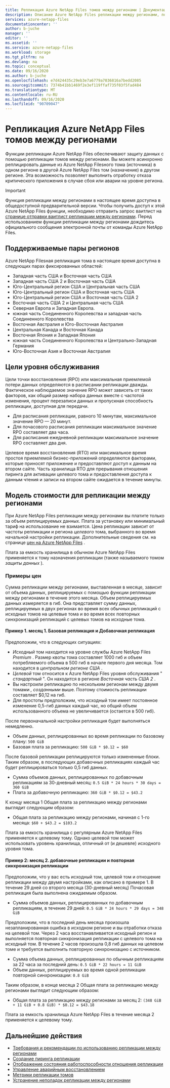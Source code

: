 ```yaml
---
title: Репликация Azure NetApp Files томов между регионами | Документация Майкрософт
description: Описание Azure NetApp Files репликации между регионами, поддерживаемых пар регионов, целей уровня обслуживания, устойчивости данных и модели стоимости.
services: azure-netapp-files
documentationcenter: ''
author: b-juche
manager: ''
editor: ''
ms.assetid: ''
ms.service: azure-netapp-files
ms.workload: storage
ms.tgt_pltfrm: na
ms.devlang: na
ms.topic: conceptual
ms.date: 09/16/2020
ms.author: b-juche
ms.openlocfilehash: e7d424435c29eb3e7a6779a7036816a7bedd2085
ms.sourcegitcommit: 7374b41bb1469f2e3ef119ffaf735f03f5fad484
ms.translationtype: MT
ms.contentlocale: ru-RU
ms.lasthandoff: 09/16/2020
ms.locfileid: "90709047"
---
```

# <a name="cross-region-replication-of-azure-netapp-files-volumes"></a>Репликация Azure NetApp Files томов между регионами

Функции репликации Azure NetApp Files обеспечивают защиту данных с помощью репликации томов между регионами. Вы можете асинхронно реплицировать данные из Azure NetApp Filesного тома (источника) в одном регионе в другой Azure NetApp Files том (назначение) в другом регионе.  Эта возможность позволяет выполнить отработку отказа критического приложения в случае сбоя или аварии на уровне региона.

> [!IMPORTANT]
> Функция репликации между регионами в настоящее время доступна в общедоступной предварительной версии. Чтобы получить доступ к этой Azure NetApp Files функции, необходимо отправить запрос ваитлист на [странице отправки ваитлист репликации между регионами](https://aka.ms/anfcrrpreviewsignup). Перед использованием функции репликации между регионами дождитесь официального сообщения электронной почты от команды Azure NetApp Files.

## <a name="supported-region-pairs"></a>Поддерживаемые пары регионов

Azure NetApp Filesная репликация тома в настоящее время доступна в следующих парах фиксированных областей:  

* Западная часть США и Восточная часть США
* Западная часть США 2 и Восточная часть США 
* Юго-Центральный регион США и Центральная часть США 
* Юго-Центральный регион США и Восточная часть США
* Юго-Центральный регион США и Восточная часть США 2 
* Восточная часть США 2 и Центральная часть США 
* Северная Европа и Западная Европа.
* южная часть Соединенного Королевства и западная часть Соединенного Королевства
* Восточная Австралия и Юго-Восточная Австралия
* Центральная Канада и Восточная Канада
* Восточная Япония и Западная Япония
* южная часть Соединенного Королевства и Центрально-Западная Германия
* Юго-Восточная Азия и Восточная Австралия

## <a name="service-level-objectives"></a>Цели уровня обслуживания

Цели точки восстановления (RPO) или максимальная приемлемой потери данных определяются в расписании репликации дважды.  Фактическое наблюдаемое значение RPO может зависеть от таких факторов, как общий размер набора данных вместе с частотой изменения, процент перезаписи данных и пропускная способность репликации, доступная для передачи.   

* Для расписания репликации, равного 10 минутам, максимальное значение RPO — 20 минут.  
* Для почасового расписания репликации максимальное значение RPO составляет два часа.  
* Для расписания ежедневной репликации максимальное значение RPO составляет два дня.  

Целевое время восстановления (RTO) или максимальное время простоя приемлемой бизнес-приложений определяются факторами, которые приносят приложение и предоставляют доступ к данным на втором сайте. Часть хранилища RTO для прерывания отношения пиринга для активации целевого тома и предоставления доступа к данным чтения и записи на втором сайте ожидается в течение минуты.

## <a name="cost-model-for-cross-region-replication"></a>Модель стоимости для репликации между регионами  

При Azure NetApp Files репликации между регионами вы платите только за объем реплицируемых данных. Плата за установку или минимальный тариф на использование не взимается. Цена репликации зависит от частоты репликации и региона *целевого* тома, выбранного во время начальной настройки репликации. Дополнительные сведения см. на странице [цен на Azure NetApp Files](https://azure.microsoft.com/pricing/details/netapp/) .  

Плата за емкость хранилища в обычном Azure NetApp Files применяется к тому назначения репликации (также называемого томом *защиты данных* ). 

### <a name="pricing-examples"></a>Примеры цен

Сумма репликации между регионами, выставленная в месяце, зависит от объема данных, реплицируемых с помощью функции репликации между регионами в течение этого месяца. Объем реплицируемых данных измеряется в гиб. Она представляет сумму данных, реплицируемых в двух регионах во время всех обычных репликаций с исходных томов на целевые тома и во время всех повторных синхронизаций репликаций с целевых томов на исходные тома.

#### <a name="example-1-month-1-baseline-replication-and-incremental-replications"></a>Пример 1. месяц 1. Базовая репликация и Добавочная репликация

Предположим, что в следующих ситуациях:

* *Исходный* том находится на уровне службы Azure NetApp Files *Premium* . Размер квоты тома составляет 1000 гиб и объем потребляемого объема в 500 гиб в начале первого дня месяца. Том находится в *центральном регионе США* .
* *Целевой* том относится к Azure NetApp Files уровня обслуживания " *стандартный* ". Он находится в регионе *Восточная часть США 2* .
* Вы настроили репликацию по нескольким регионам между двумя томами *, созданными* выше. Поэтому стоимость репликации составляет $0,12 на гиб.
* Для простоты предположим, что исходный том имеет постоянное изменение 0,5-гиб данных каждый час, но общий объем использованного объема не увеличивается (остается в 500 гиб). 

После первоначальной настройки репликация будет выполняться немедленно.  

* Объем данных, реплицированных во время репликации по базовому плану: `500 GiB`
* Базовая плата за репликацию: `500 GiB * $0.12 = $60`

После базовой репликации реплицируются только измененные блоки. Таким образом, в последующих добавочных репликациях каждый час будет реплицироваться только 0,5 гиб данных.

* Сумма объемов данных, реплицированных по добавочным репликациям за 30-дневный месяц: `0.5 GiB * 24 hours * 30 days = 360 GiB`
* Плата за добавочную репликацию: `360 GiB * $0.12 = $43.2`

К концу месяца 1 Общая плата за репликацию между регионами выглядит следующим образом:  

*  Общая плата за репликацию между регионами, начиная с 1-го месяца: `$60 + $43.2 = $103.2`

Плата за емкость хранилища с регулярным Azure NetApp Files применяется к целевому тому. Однако целевой том может использовать уровень хранилища, отличный от (и дешевле) исходного уровня тома.

#### <a name="example-2-month-2-incremental-replications-and-resync-replications"></a>Пример 2: месяц 2. добавочные репликации и повторная синхронизация репликации  

Предположим, что у вас есть исходный том, целевой том и отношение репликации между двумя настройками, как описано в примере 1. В течение 29 дней со второго месяца (30-дневный месяц) Почасовая репликация была выполнена ожидаемым образом.

* Сумма объемов данных, реплицированных по добавочным репликациям, в течение 29 дней: `0.5 GiB * 24 hours * 29 days = 348 GiB`

Предположим, что в последний день месяца произошла незапланированная ошибка в исходном регионе и вы отработки отказа на целевой том. Через 2 часа восстанавливается исходный регион и выполняется повторная синхронизация репликации с целевого тома на исходный том. В течение 2 часов произошла 0,8 гиб данных на целевом томе и требуется выполнить повторную синхронизацию с источником.

* Сумма объема данных, реплицированных по обычным репликациям за 22 часа за последний день: `0.5 GiB * 22 hours = 11 GiB`
* Объем данных, реплицируемых во время одной репликации повторной синхронизации: `0.8 GiB`

Таким образом, в конце месяца 2 Общая плата за репликацию между регионами выглядит следующим образом:  

* Общая плата за репликацию между регионами за месяц 2: `(348 GiB + 11 GiB + 0.8 GiB) * $0.12 = $43.18`

Плата за емкость хранилища Azure NetApp Files в течение месяца 2 применяется к целевому тому.

## <a name="next-steps"></a>Дальнейшие действия
* [Требования и рекомендации по использованию репликации между регионами](cross-region-replication-requirements-considerations.md)
* [Создание пиринга репликации](cross-region-replication-create-peering.md)
* [Отображение состояния работоспособности отношения репликации](cross-region-replication-display-health-status.md)
* [Управление аварийным восстановлением](cross-region-replication-manage-disaster-recovery.md)
* [Метрики репликации томов](azure-netapp-files-metrics.md#replication)
* [Устранение неполадок репликации между регионами](troubleshoot-cross-region-replication.md)


